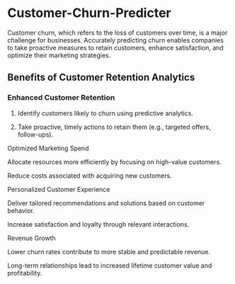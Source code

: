 # Customer-Churn-Predicter
Customer churn, which refers to the loss of customers over time, is a major challenge for businesses. Accurately predicting churn enables companies to take proactive measures to retain customers, enhance satisfaction, and optimize their marketing strategies.

## Benefits of Customer Retention Analytics
### Enhanced Customer Retention

1. Identify customers likely to churn using predictive analytics.

2. Take proactive, timely actions to retain them (e.g., targeted offers, follow-ups).

Optimized Marketing Spend

Allocate resources more efficiently by focusing on high-value customers.

Reduce costs associated with acquiring new customers.

Personalized Customer Experience

Deliver tailored recommendations and solutions based on customer behavior.

Increase satisfaction and loyalty through relevant interactions.

Revenue Growth

Lower churn rates contribute to more stable and predictable revenue.

Long-term relationships lead to increased lifetime customer value and profitability.

